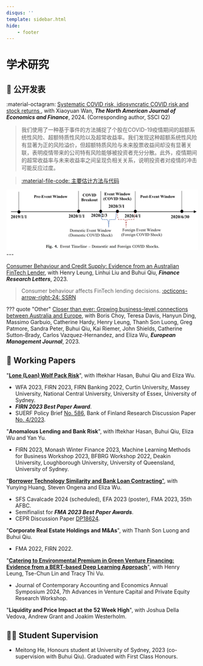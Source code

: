 ```yaml
---
disqus: ''
template: sidebar.html
hide:
    - footer
---
```


# 学术研究

## 📄 公开发表

:material-octagram:  <a href="https://doi.org/10.1016/j.najef.2023.102004" target="_blank">
                     Systematic COVID risk, idiosyncratic COVID risk and stock returns
                     </a>, with Xiaoyuan Wan, **_The North American Journal of Economics and Finance_**, 2024. (Corresponding author, SSCI Q2)

> 我们使用了一种基于事件的方法捕捉了个股在COVID-19疫情期间的超额系统性风险、超额特质性风险以及超常收益率。我们发现这种超额系统性风险有显著为正的风险溢价，但超额特质风险与未来股票收益间却没有显著关联，表明疫情带来的公司特有风险能够被投资者充分分散。此外，疫情期间的超常收益率与未来收益率之间呈现负相关关系，说明投资者对疫情的冲击可能反应过度。

> [:material-file-code: 主要估计方法与代码](posts/posts/COVID_excess_risk.md)

<div style="text-align: center;">
<img src="/images/research_1.png" width="600" >
</div>
---

[Consumer Behaviour and Credit Supply: Evidence from an Australian FinTech Lender](https://doi.org/10.1016/j.frl.2023.104205), with Henry Leung, Linhui Liu and Buhui Qiu, **_Finance Research Letters_**, 2023.

> Consumer behaviour affects FinTech lending decisions.
> [:octicons-arrow-right-24: SSRN](https://papers.ssrn.com/sol3/papers.cfm?abstract_id=4505420)

??? quote "Other"
    [Closer than ever: Growing business-level connections between Australia and Europe](https://doi.org/10.1016/j.emj.2023.03.001), with Boris Choy, Teresa Davis, Hanyun Ding, Massimo Garbuio, Catherine Hardy, Henry Leung, Thanh Son Luong, Greg Patmore, Sandra Peter, Buhui Qiu, Kai Riemer, John Shields, Catherine Sutton-Brady, Carlos Vazquez-Hernandez, and Eliza Wu, **_European Management Journal_**, 2023.

## 📝 Working Papers

"[**Lone (Loan) Wolf Pack Risk**](https://papers.ssrn.com/sol3/papers.cfm?abstract_id=4331418)", with Iftekhar Hasan, Buhui Qiu and Eliza Wu.

- WFA 2023, FIRN 2023, FIRN Banking 2022, Curtin University, Massey University, National Central University, University of Essex, University of Sydney.
- ___FIRN 2023 Best Paper Award___.
- SUERF Policy Brief [No. 586](https://www.suerf.org/suer-policy-brief/66891/the-big-problem-of-small-syndicates), Bank of Finland Research Discussion Paper [No. 4/2023](https://ssrn.com/abstract=4391791).

"**Anomalous Lending and Bank Risk**", with Iftekhar Hasan, Buhui Qiu, Eliza Wu and Yan Yu.

- FIRN 2023, Monash Winter Finance 2023, Machine Learning Methods for Business Workshop 2023,  BFBRG Workshop 2022, Deakin University, Loughborough University, University of Queensland, University of Sydney.

"[**Borrower Technology Similarity and Bank Loan Contracting**"](https://papers.ssrn.com/sol3/papers.cfm?abstract_id=4579677), with Yunying Huang, Steven Ongena and Eliza Wu.

- SFS Cavalcade 2024 (scheduled), EFA 2023 (poster), FMA 2023, 35th AFBC.
- Semifinalist for ___FMA 2023 Best Paper Awards___.
- CEPR Discussion Paper [DP18624](https://cepr.org/publications/dp18624).

"**Corporate Real Estate Holdings and M&As**", with Thanh Son Luong and Buhui Qiu.

- FMA 2022, FIRN 2022.

"[**Catering to Environmental Premium in Green Venture Financing: Evidence from a BERT-based Deep Learning Approach**](https://papers.ssrn.com/sol3/papers.cfm?abstract_id=4522222)", with Henry Leung, Tse-Chun Lin and Tracy Thi Vu.

- Journal of Contemporary Accounting and Economics Annual Symposium 2024, 7th Advances in Venture Capital and Private Equity Research Workshop.

"**Liquidity and Price Impact at the 52 Week High**", with Joshua Della Vedova, Andrew Grant and Joakim Westerholm.

## 🧑‍🎓 Student Supervision

- Meitong He, Honours student at University of Sydney, 2023 (co-supervision with Buhui Qiu). Graduated with First Class Honours.
